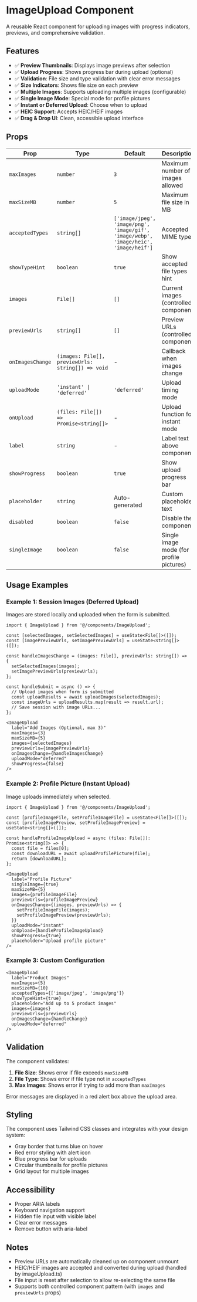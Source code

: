 # ImageUpload Component

A reusable React component for uploading images with progress indicators, previews, and comprehensive validation.

## Features

- ✅ **Preview Thumbnails**: Displays image previews after selection
- ✅ **Upload Progress**: Shows progress bar during upload (optional)
- ✅ **Validation**: File size and type validation with clear error messages
- ✅ **Size Indicators**: Shows file size on each preview
- ✅ **Multiple Images**: Supports uploading multiple images (configurable)
- ✅ **Single Image Mode**: Special mode for profile pictures
- ✅ **Instant or Deferred Upload**: Choose when to upload
- ✅ **HEIC Support**: Accepts HEIC/HEIF images
- ✅ **Drag & Drop UI**: Clean, accessible upload interface

## Props

| Prop | Type | Default | Description |
|------|------|---------|-------------|
| `maxImages` | `number` | `3` | Maximum number of images allowed |
| `maxSizeMB` | `number` | `5` | Maximum file size in MB |
| `acceptedTypes` | `string[]` | `['image/jpeg', 'image/png', 'image/gif', 'image/webp', 'image/heic', 'image/heif']` | Accepted MIME types |
| `showTypeHint` | `boolean` | `true` | Show accepted file types hint |
| `images` | `File[]` | `[]` | Current images (controlled component) |
| `previewUrls` | `string[]` | `[]` | Preview URLs (controlled component) |
| `onImagesChange` | `(images: File[], previewUrls: string[]) => void` | - | Callback when images change |
| `uploadMode` | `'instant' \| 'deferred'` | `'deferred'` | Upload timing mode |
| `onUpload` | `(files: File[]) => Promise<string[]>` | - | Upload function for instant mode |
| `label` | `string` | - | Label text above component |
| `showProgress` | `boolean` | `true` | Show upload progress bar |
| `placeholder` | `string` | Auto-generated | Custom placeholder text |
| `disabled` | `boolean` | `false` | Disable the component |
| `singleImage` | `boolean` | `false` | Single image mode (for profile pictures) |

## Usage Examples

### Example 1: Session Images (Deferred Upload)

Images are stored locally and uploaded when the form is submitted.

```tsx
import { ImageUpload } from '@/components/ImageUpload';

const [selectedImages, setSelectedImages] = useState<File[]>([]);
const [imagePreviewUrls, setImagePreviewUrls] = useState<string[]>([]);

const handleImagesChange = (images: File[], previewUrls: string[]) => {
  setSelectedImages(images);
  setImagePreviewUrls(previewUrls);
};

const handleSubmit = async () => {
  // Upload images when form is submitted
  const uploadResults = await uploadImages(selectedImages);
  const imageUrls = uploadResults.map(result => result.url);
  // Save session with image URLs...
};

<ImageUpload
  label="Add Images (Optional, max 3)"
  maxImages={3}
  maxSizeMB={5}
  images={selectedImages}
  previewUrls={imagePreviewUrls}
  onImagesChange={handleImagesChange}
  uploadMode="deferred"
  showProgress={false}
/>
```

### Example 2: Profile Picture (Instant Upload)

Image uploads immediately when selected.

```tsx
import { ImageUpload } from '@/components/ImageUpload';

const [profileImageFile, setProfileImageFile] = useState<File[]>([]);
const [profileImagePreview, setProfileImagePreview] = useState<string[]>([]);

const handleProfileImageUpload = async (files: File[]): Promise<string[]> => {
  const file = files[0];
  const downloadURL = await uploadProfilePicture(file);
  return [downloadURL];
};

<ImageUpload
  label="Profile Picture"
  singleImage={true}
  maxSizeMB={5}
  images={profileImageFile}
  previewUrls={profileImagePreview}
  onImagesChange={(images, previewUrls) => {
    setProfileImageFile(images);
    setProfileImagePreview(previewUrls);
  }}
  uploadMode="instant"
  onUpload={handleProfileImageUpload}
  showProgress={true}
  placeholder="Upload profile picture"
/>
```

### Example 3: Custom Configuration

```tsx
<ImageUpload
  label="Product Images"
  maxImages={5}
  maxSizeMB={10}
  acceptedTypes={['image/jpeg', 'image/png']}
  showTypeHint={true}
  placeholder="Add up to 5 product images"
  images={images}
  previewUrls={previewUrls}
  onImagesChange={handleChange}
  uploadMode="deferred"
/>
```

## Validation

The component validates:

1. **File Size**: Shows error if file exceeds `maxSizeMB`
2. **File Type**: Shows error if file type not in `acceptedTypes`
3. **Max Images**: Shows error if trying to add more than `maxImages`

Error messages are displayed in a red alert box above the upload area.

## Styling

The component uses Tailwind CSS classes and integrates with your design system:

- Gray border that turns blue on hover
- Red error styling with alert icon
- Blue progress bar for uploads
- Circular thumbnails for profile pictures
- Grid layout for multiple images

## Accessibility

- Proper ARIA labels
- Keyboard navigation support
- Hidden file input with visible label
- Clear error messages
- Remove button with aria-label

## Notes

- Preview URLs are automatically cleaned up on component unmount
- HEIC/HEIF images are accepted and converted during upload (handled by imageUpload.ts)
- File input is reset after selection to allow re-selecting the same file
- Supports both controlled component pattern (with `images` and `previewUrls` props)
